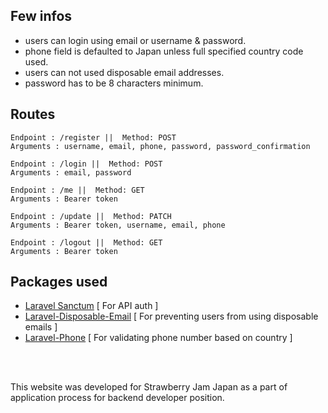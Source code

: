## Few infos

-   users can login using email or username & password.
-   phone field is defaulted to Japan unless full specified country code used.
-   users can not used disposable email addresses.
-   password has to be 8 characters minimum.

## Routes

```
Endpoint : /register ||  Method: POST
Arguments : username, email, phone, password, password_confirmation
```

```
Endpoint : /login ||  Method: POST
Arguments : email, password
```

```
Endpoint : /me ||  Method: GET
Arguments : Bearer token
```

```
Endpoint : /update ||  Method: PATCH
Arguments : Bearer token, username, email, phone
```

```
Endpoint : /logout ||  Method: GET
Arguments : Bearer token
```

## Packages used

-   [Laravel Sanctum](https://laravel.com/docs/8.x/sanctum) [ For API auth ]
-   [Laravel-Disposable-Email](https://github.com/Propaganistas/Laravel-Disposable-Email) [ For preventing users from using disposable emails ]
-   [Laravel-Phone](https://github.com/Propaganistas/Laravel-Phone) [ For validating phone number based on country ]

<br>
  <br>
  
This website was developed for Strawberry Jam Japan as a part of application process for backend developer position.

